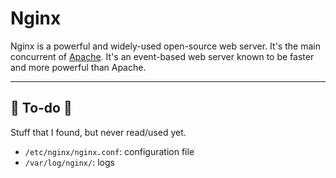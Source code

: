# Nginx

<div class="row row-cols-lg-2"><div>

Nginx is a powerful and widely-used open-source web server. It's the main concurrent of [Apache](/operating-systems/cloud/webservers/apache/index.md). It's an event-based web server known to be faster and more powerful than Apache.
</div><div>
</div></div>

<hr class="sep-both">

## 👻 To-do 👻

Stuff that I found, but never read/used yet.

<div class="row row-cols-lg-2"><div>

* `/etc/nginx/nginx.conf`: configuration file
* `/var/log/nginx/`: logs
</div><div>
</div></div>